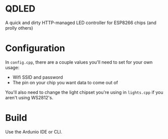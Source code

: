 # QDLED
A quick and dirty HTTP-managed LED controller for ESP8266 chips (and prolly others)

# Configuration

In `config.cpp`, there are a couple values you'll need to set for your own usage:

* Wifi SSID and password
* The pin on your chip you want data to come out of

You'll also need to change the light chipset you're using in `lights.cpp` if you aren't using WS2812's.

# Build

Use the Ardunio IDE or CLI.
